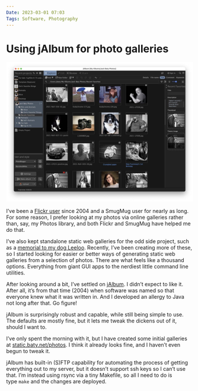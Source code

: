 ```yaml
---
Date: 2023-03-01 07:03
Tags: Software, Photography
---
```


# Using jAlbum for photo galleries

![The jAlbum UI](_jalbum.jpg)

I’ve been a [Flickr user](https://flickr.com/photos/jbaty) since 2004 and a SmugMug user for nearly as long. For some reason, I prefer looking at my photos via online galleries rather than, say, my Photos library, and both Flickr and SmugMug have helped me do that.

I’ve also kept standalone static web galleries for the odd side project, such as a [memorial to my dog Leeloo](https://static.baty.net/galleries/pets/leeloo2016/). Recently, I’ve been creating more of these, so I started looking for easier or better ways of generating static web galleries from a selection of photos. There are what feels like a thousand options. Everything from giant GUI apps to the nerdiest little command line utilities.

After looking around a bit, I’ve settled on [jAlbum](https://jalbum.net/en/). I didn’t expect to like it. After all, it’s from that time (2004) when software was named so that everyone knew what it was written in. And I developed an allergy to Java not long after that. Go figure!

jAlbum is surprisingly robust and capable, while still being simple to use. The defaults are mostly fine, but it lets me tweak the dickens out of it, should I want to.

I’ve only spent the morning with it, but I have created some initial galleries at [static.baty.net/photos](https://static.baty.net/photos/). I think it already looks fine, and I haven’t even begun to tweak it.

jAlbum has built-in (S)FTP capability for automating the process of getting everything out to my server, but it doesn’t support ssh keys so I can’t use that. I’m instead using rsync via a tiny Makefile, so all I need to do is type `make` and the changes are deployed.

